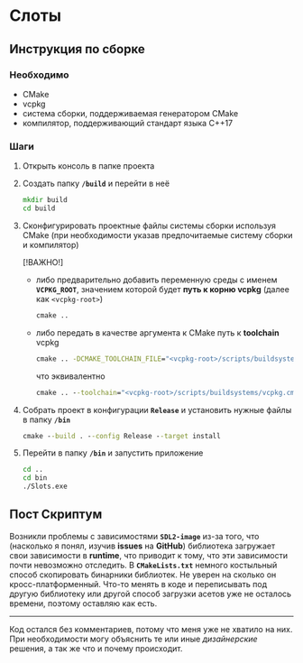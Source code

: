 # Слоты

## Инструкция по сборке

### Необходимо

- CMake
- vcpkg
- система сборки, поддерживаемая генератором CMake
- компилятор, поддерживающий стандарт языка C++17

### Шаги

1. Открыть консоль в папке проекта
2. Создать папку __`/build`__ и перейти в неё

    ```cmd
    mkdir build
    cd build
    ```

3. Сконфигурировать проектные файлы системы сборки используя CMake (при необходимости указав предпочитаемые систему сборки и компилятор)

    [!ВАЖНО!]

    - либо предварительно добавить переменную среды с именем __`VCPKG_ROOT`__, значением которой будет __путь к корню vcpkg__ (далее как `<vcpkg-root>`)

      ```cmd
      cmake ..
      ```

    - либо передать в качестве аргумента к CMake путь к __toolchain__ vcpkg

      ```cmd
      cmake .. -DCMAKE_TOOLCHAIN_FILE="<vcpkg-root>/scripts/buildsystems/vcpkg.cmake"
      ```

      что эквивалентно

      ```cmd
      cmake .. --toolchain="<vcpkg-root>/scripts/buildsystems/vcpkg.cmake"
      ```

4. Собрать проект в конфигурации __`Release`__ и установить нужные файлы в папку __`/bin`__

    ```cmd
    cmake --build . --config Release --target install
    ```

5. Перейти в папку __`/bin`__ и запустить приложение

    ```cmd
    cd ..
    cd bin
    ./Slots.exe
    ```

## Пост Скриптум

Возникли проблемы с зависимостями __`SDL2-image`__ из-за того,
что (насколько я понял, изучив __issues__ на __GitHub__)
библиотека загружает свои зависимости в __runtime__,
что приводит к тому, что эти зависимости почти невозможно отследить.
В __`CMakeLists.txt`__ немного костыльный способ скопировать бинарники библиотек.
Не уверен на сколько он кросс-платформенный. Что-то менять в коде и переписывать под другую библиотеку или другой способ загрузки асетов уже не осталось времени,
поэтому оставляю как есть.

---

Код остался без комментариев, потому что меня уже не хватило на них.
При необходимости могу объяснить те или иные *дизайнерские* решения, а так же что и почему происходит.
